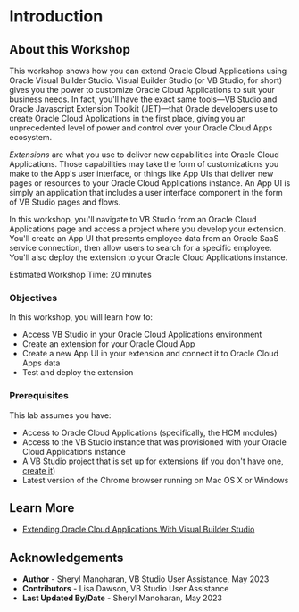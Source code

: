# Introduction

## About this Workshop

This workshop shows how you can extend Oracle Cloud Applications using Oracle Visual Builder Studio. Visual Builder Studio (or VB Studio, for short) gives you the power to customize Oracle Cloud Applications to suit your business needs. In fact, you'll have the exact same tools—VB Studio and Oracle Javascript Extension Toolkit (JET)—that Oracle developers use to create Oracle Cloud Applications in the first place, giving you an unprecedented level of power and control over your Oracle Cloud Apps ecosystem.

*Extensions* are what you use to deliver new capabilities into Oracle Cloud Applications. Those capabilities may take the form of customizations you make to the App's user interface, or things like App UIs that deliver new pages or resources to your Oracle Cloud Applications instance. An App UI is simply an application that includes a user interface component in the form of VB Studio pages and flows.

In this workshop, you'll navigate to VB Studio from an Oracle Cloud Applications page and access a project where you develop your extension. You'll create an App UI that presents employee data from an Oracle SaaS service connection, then allow users to search for a specific employee. You'll also deploy the extension to your Oracle Cloud Applications instance.

Estimated Workshop Time: 20 minutes

### Objectives

In this workshop, you will learn how to:

* Access VB Studio in your Oracle Cloud Applications environment
* Create an extension for your Oracle Cloud App
* Create a new App UI in your extension and connect it to Oracle Cloud Apps data
* Test and deploy the extension

### Prerequisites

This lab assumes you have:

* Access to Oracle Cloud Applications (specifically, the HCM modules)
* Access to the VB Studio instance that was provisioned with your Oracle Cloud Applications instance
* A VB Studio project that is set up for extensions (if you don't have one, [create it](https://docs.oracle.com/en/cloud/paas/visual-builder/visualbuilder-administration/set-vb-studio-extend-oracle-cloud-applications.html#GUID-E1303FFC-767A-4D87-B914-DE7B520AE799))
* Latest version of the Chrome browser running on Mac OS X or Windows

## Learn More

* [Extending Oracle Cloud Applications With Visual Builder Studio](https://docs.oracle.com/en/cloud/paas/visual-builder/visualbuilder-building-appui/basics.html#GUID-E7893E94-781C-4A7B-87AE-74E7EA60C726)

## Acknowledgements

* **Author** - Sheryl Manoharan, VB Studio User Assistance, May 2023
* **Contributors** -  Lisa Dawson, VB Studio User Assistance
* **Last Updated By/Date** - Sheryl Manoharan, May 2023
